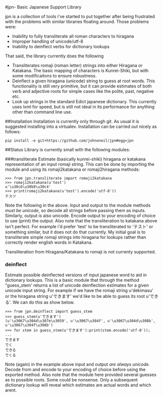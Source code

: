 #jpn- Basic Japanese Support Library

jpn is a collection of tools i've started to put together after being frustrated with the problems with similar libraries floating around.
Those problems were:
* Inability to fully transliterate all roman characters to hiragana
* Improper handling of unicode/utf-8
* Inability to deinflect verbs for dictionary lookups

That said, the library currently does the following
* Transliterates romaji (roman letter) strings into either Hiragana or Katakana. The basic mapping of characters is Kunrei-Shiki, but with some modificaitons to ensure robustness.
* Deinflect a given hiragana (unicode) string to guess at root words. This functionality is still very primitive, but it can provide estimates of both verb and adjective roots for simple cases like the polite, past, negative etc.
* Look up strings in the standard Edict japanese dictionary. This currently uses lxml for speed, but is still not ideal in its performance for anything other than command line use.

##Installation
Installation is currently only through git.
As usual it is suggested installing into a virtualev.
Installation can be carried out nicely as follows:
```
pip install -e git+https://github.com/johnoneil/jpn#egg=jpn
```

##Status
Library is currently small with the following modules:

###transliterate
Estimate (basically kunrei-shiki) hiragana or katakana representation of an input romaji string.
This can be done by importing the module and using its romaji2katakana or romaji2hiragana methods:
```
>>> from jpn.transliterate import romaji2katakana
>>> romaji2katakana(u'test')
u'\u30c6\u30b9\u30c4'
>>> print(romaji2katakana(u'test').encode('utf-8'))
テスツ
```
Note the following in the above. Input and output to the module methods *must be unicode*, so decode all strings before passing them as inputs.
Similarly, output is also unicode. Encode output to your encoding of choice to use (print) the output.
Also note that the transliteration to katakana above isn't perfect. For example i'd prefer 'test' to be transliterated to 'テスト' or something similar, but it does not do that currently. My initial goal is to transliterate simple romaji strings into hiragana for lookups rather than correctly render english words in Katakana.

Transliteration from Hiragana/Katakana to romaji is not currenty supported.


### deinflect
Estimate possible deinflected versions of input japanese word to aid in dictionary lookups.
This is a basic module that through the method "guess_stem' returns a list of unicode deinflection estimates for a given unicode input string. For example if we have the romaji string u'dekimasu' or the hiragana string u'できます' we'd like to be able to guess its root u'できる'. We can do this as show below.
```
>>> from jpn.deinflect import guess_stem
>>> guess_stem(u'できます')
(u'\u3067\u304d\u307e\u3059', u'\u3067\u304f', u'\u3067\u304d\u308b', u'\u3067\u304f\u308b')
>>> for stem in guess_stem(u'できます'):print(stem.encode('utf-8'));
... 
できます
でく
できる
でくる
```
Note (again) in the example above input and output *are always unicode.* Decode from and encode to your encoding of choice before using the exported method.
Also note that the module here provided several guesses as to possible roots. Some could be nonsense. Only a subsequent dictionary lookup will reveal which estimates are actual words and which arent.
